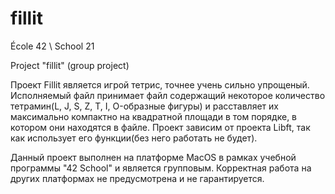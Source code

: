 # fillit

École 42 \ School 21

Project "fillit" (group project)

Проект Fillit является игрой тетрис, точнее учень сильно упрощеный. Исполняемый файл принимает файл содержащий некоторое количество тетрамин(L, J, S, Z, T, I, O-образные фигуры) и расставляет их максимально компактно на квадратной площади в том порядке, в котором они находятся в файле. Проект зависим от проекта Libft, так как использует его функции(без него работать не будет).

Данный проект выполнен на платформе MacOS в рамках учебной программы "42 School" и является групповым. Корректная работа на других платформах не предусмотрена и не гарантируется.
